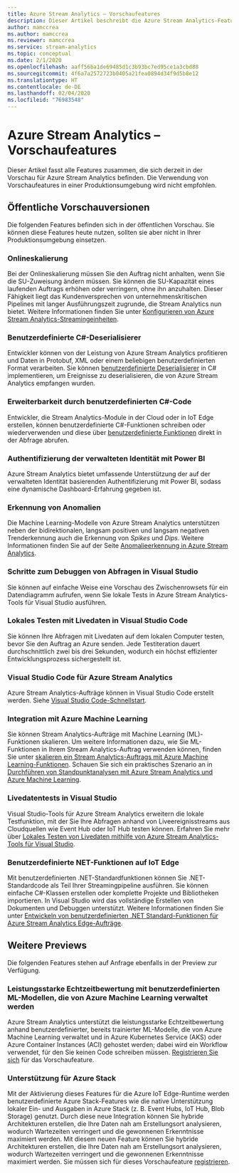 ```yaml
---
title: Azure Stream Analytics – Vorschaufeatures
description: Dieser Artikel beschreibt die Azure Stream Analytics-Features, die sich derzeit in der Vorschau befinden.
author: mamccrea
ms.author: mamccrea
ms.reviewer: mamccrea
ms.service: stream-analytics
ms.topic: conceptual
ms.date: 2/1/2020
ms.openlocfilehash: aaff56ba1de69485d1c3b93bc7ed95ce1a3cbd88
ms.sourcegitcommit: 4f6a7a2572723b0405a21fea0894d34f9d5b8e12
ms.translationtype: HT
ms.contentlocale: de-DE
ms.lasthandoff: 02/04/2020
ms.locfileid: "76983548"
---
```

# <a name="azure-stream-analytics-preview-features"></a>Azure Stream Analytics – Vorschaufeatures

Dieser Artikel fasst alle Features zusammen, die sich derzeit in der Vorschau für Azure Stream Analytics befinden. Die Verwendung von Vorschaufeatures in einer Produktionsumgebung wird nicht empfohlen.

## <a name="public-previews"></a>Öffentliche Vorschauversionen

Die folgenden Features befinden sich in der öffentlichen Vorschau. Sie können diese Features heute nutzen, sollten sie aber nicht in Ihrer Produktionsumgebung einsetzen.

### <a name="online-scaling"></a>Onlineskalierung

Bei der Onlineskalierung müssen Sie den Auftrag nicht anhalten, wenn Sie die SU-Zuweisung ändern müssen. Sie können die SU-Kapazität eines laufenden Auftrags erhöhen oder verringern, ohne ihn anzuhalten. Dieser Fähigkeit liegt das Kundenversprechen von unternehmenskritischen Pipelines mit langer Ausführungszeit zugrunde, die Stream Analytics nun bietet. Weitere Informationen finden Sie unter [Konfigurieren von Azure Stream Analytics-Streamingeinheiten](stream-analytics-streaming-unit-consumption.md#configure-stream-analytics-streaming-units-sus).

### <a name="c-custom-de-serializers"></a>Benutzerdefinierte C#-Deserialisierer
Entwickler können von der Leistung von Azure Stream Analytics profitieren und Daten in Protobuf, XML oder einem beliebigen benutzerdefinierten Format verarbeiten. Sie können [benutzerdefinierte Deserialisierer](custom-deserializer-examples.md) in C# implementieren, um Ereignisse zu deserialisieren, die von Azure Stream Analytics empfangen wurden.

### <a name="extensibility-with-c-custom-code"></a>Erweiterbarkeit durch benutzerdefinierten C#-Code

Entwickler, die Stream Analytics-Module in der Cloud oder in IoT Edge erstellen, können benutzerdefinierte C#-Funktionen schreiben oder wiederverwenden und diese über [benutzerdefinierte Funktionen](stream-analytics-edge-csharp-udf-methods.md) direkt in der Abfrage abrufen.

### <a name="managed-identity-authentication-with-power-bi"></a>Authentifizierung der verwalteten Identität mit Power BI

Azure Stream Analytics bietet umfassende Unterstützung der auf der verwalteten Identität basierenden Authentifizierung mit Power BI, sodass eine dynamische Dashboard-Erfahrung gegeben ist.

### <a name="anomaly-detection"></a>Erkennung von Anomalien

Die Machine Learning-Modelle von Azure Stream Analytics unterstützen neben der bidirektionalen, langsam positiven und langsam negativen Trenderkennung auch die Erkennung von *Spikes* und *Dips*. Weitere Informationen finden Sie auf der Seite [Anomalieerkennung in Azure Stream Analytics](stream-analytics-machine-learning-anomaly-detection.md).

### <a name="debug-query-steps-in-visual-studio"></a>Schritte zum Debuggen von Abfragen in Visual Studio

Sie können auf einfache Weise eine Vorschau des Zwischenrowsets für ein Datendiagramm aufrufen, wenn Sie lokale Tests in Azure Stream Analytics-Tools für Visual Studio ausführen. 

### <a name="local-testing-with-live-data-in-visual-studio-code"></a>Lokales Testen mit Livedaten in Visual Studio Code

Sie können Ihre Abfragen mit Livedaten auf dem lokalen Computer testen, bevor Sie den Auftrag an Azure senden. Jede Testiteration dauert durchschnittlich zwei bis drei Sekunden, wodurch ein höchst effizienter Entwicklungsprozess sichergestellt ist.

### <a name="visual-studio-code-for-azure-stream-analytics"></a>Visual Studio Code für Azure Stream Analytics

Azure Stream Analytics-Aufträge können in Visual Studio Code erstellt werden. Siehe [Visual Studio Code-Schnellstart](https://docs.microsoft.com/azure/stream-analytics/quick-create-vs-code).


### <a name="integration-with-azure-machine-learning"></a>Integration mit Azure Machine Learning

Sie können Stream Analytics-Aufträge mit Machine Learning (ML)-Funktionen skalieren. Um weitere Informationen dazu, wie Sie ML-Funktionen in Ihrem Stream Analytics-Auftrag verwenden können, finden Sie unter [skalieren ein Stream Analytics-Auftrags mit Azure Machine Learning-Funktionen](stream-analytics-scale-with-machine-learning-functions.md). Schauen Sie sich ein praktisches Szenario an in [Durchführen von Standpunktanalysen mit Azure Stream Analytics und Azure Machine Learning](stream-analytics-machine-learning-integration-tutorial.md).


### <a name="live-data-testing-in-visual-studio"></a>Livedatentests in Visual Studio

Visual Studio-Tools für Azure Stream Analytics erweitern die lokale Testfunktion, mit der Sie Ihre Abfragen anhand von Liveereignisstreams aus Cloudquellen wie Event Hub oder IoT Hub testen können. Erfahren Sie mehr über [Lokales Testen von Livedaten mithilfe von Azure Stream Analytics-Tools für Visual Studio](stream-analytics-live-data-local-testing.md).


### <a name="net-user-defined-functions-on-iot-edge"></a>Benutzerdefinierte NET-Funktionen auf IoT Edge

Mit benutzerdefinierten .NET-Standardfunktionen können Sie .NET-Standardcode als Teil Ihrer Streamingpipeline ausführen. Sie können einfache C#-Klassen erstellen oder komplette Projekte und Bibliotheken importieren. In Visual Studio wird das vollständige Erstellen von Dokumenten und Debuggen unterstützt. Weitere Informationen finden Sie unter [Entwickeln von benutzerdefinierten .NET Standard-Funktionen für Azure Stream Analytics Edge-Aufträge](stream-analytics-edge-csharp-udf-methods.md).

## <a name="other-previews"></a>Weitere Previews

Die folgenden Features stehen auf Anfrage ebenfalls in der Preview zur Verfügung.

### <a name="real-time-high-performance-scoring-with-custom-ml-models-managed-by-azure-machine-learning"></a>Leistungsstarke Echtzeitbewertung mit benutzerdefinierten ML-Modellen, die von Azure Machine Learning verwaltet werden

Azure Stream Analytics unterstützt die leistungsstarke Echtzeitbewertung anhand benutzerdefinierter, bereits trainierter ML-Modelle, die von Azure Machine Learning verwaltet und in Azure Kubernetes Service (AKS) oder Azure Container Instances (ACI) gehostet werden; dabei wird ein Workflow verwendet, für den Sie keinen Code schreiben müssen. [Registrieren Sie sich](https://aka.ms/asapreview1) für das Vorschaufeature.

### <a name="support-for-azure-stack"></a>Unterstützung für Azure Stack
Mit der Aktivierung dieses Features für die Azure IoT Edge-Runtime werden benutzerdefinierte Azure Stack-Features wie die native Unterstützung lokaler Ein- und Ausgaben in Azure Stack (z. B. Event Hubs, IoT Hub, Blob Storage) genutzt. Durch diese neue Integration können Sie hybride Architekturen erstellen, die Ihre Daten nah am Erstellungsort analysieren, wodurch Wartezeiten verringert und die gewonnenen Erkenntnisse maximiert werden.
Mit diesem neuen Feature können Sie hybride Architekturen erstellen, die Ihre Daten nah am Erstellungsort analysieren, wodurch Wartezeiten verringert und die gewonnenen Erkenntnisse maximiert werden. Sie müssen sich für dieses Vorschaufeature [registrieren](https://aka.ms/asapreview1).
